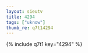 ```yaml
--- 
layout: sieutv
title: 4294
tags: ["uknow"]
thumb_re: q7t14294
---
```

{% include q7t1 key="4294" %} 
